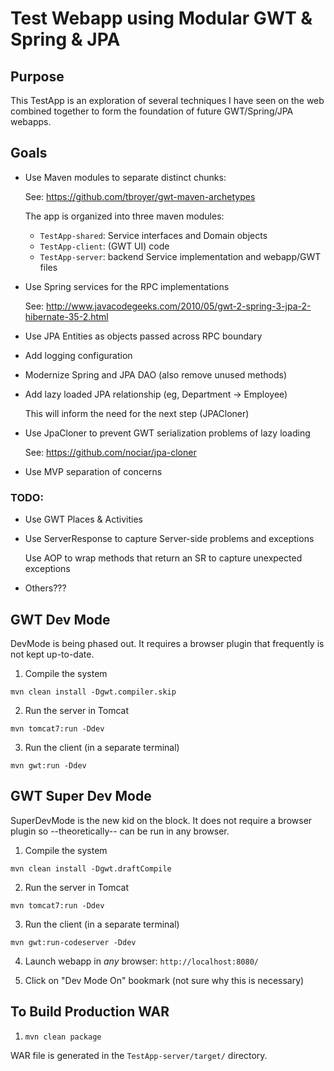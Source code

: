 # Test Webapp using Modular GWT & Spring & JPA

## Purpose

This TestApp is an exploration of several techniques I have seen on the web
combined together to form the foundation of future GWT/Spring/JPA webapps.


## Goals

* Use Maven modules to separate distinct chunks:

    See: https://github.com/tbroyer/gwt-maven-archetypes
    
    The app is organized into three maven modules:
    
    * ```TestApp-shared```: Service interfaces and Domain objects
    * ```TestApp-client```: (GWT UI) code
    * ```TestApp-server```: backend Service implementation and webapp/GWT files
    
* Use Spring services for the RPC implementations

    See: http://www.javacodegeeks.com/2010/05/gwt-2-spring-3-jpa-2-hibernate-35-2.html
    
* Use JPA Entities as objects passed across RPC boundary

* Add logging configuration

* Modernize Spring and JPA DAO (also remove unused methods)

* Add lazy loaded JPA relationship (eg, Department -> Employee)

    This will inform the need for the next step (JPACloner)

* Use JpaCloner to prevent GWT serialization problems of lazy loading

    See: https://github.com/nociar/jpa-cloner

* Use MVP separation of concerns


### TODO:

* Use GWT Places & Activities

* Use ServerResponse to capture Server-side problems and exceptions

    Use AOP to wrap methods that return an SR to capture unexpected exceptions
    
* Others???


## GWT Dev Mode

DevMode is being phased out.  It requires a browser plugin that frequently
is not kept up-to-date.

1. Compile the system

 ```mvn clean install -Dgwt.compiler.skip```

2. Run the server in Tomcat

 ```mvn tomcat7:run -Ddev```

3. Run the client (in a separate terminal)

 ```mvn gwt:run -Ddev```


## GWT Super Dev Mode

SuperDevMode is the new kid on the block.  It does not require a browser
plugin so --theoretically-- can be run in any browser.

1. Compile the system

 ```mvn clean install -Dgwt.draftCompile```

2. Run the server in Tomcat

 ```mvn tomcat7:run -Ddev```

3. Run the client (in a separate terminal)

 ```mvn gwt:run-codeserver -Ddev```

4. Launch webapp in *any* browser: ```http://localhost:8080/```

5. Click on "Dev Mode On" bookmark (not sure why this is necessary)


## To Build Production WAR

1. ```mvn clean package```

 WAR file is generated in the ```TestApp-server/target/``` directory.
